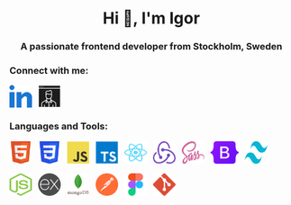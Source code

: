 <h1 align="center">Hi 👋, I'm Igor</h1>
<h3 align="center">A passionate frontend developer from Stockholm, Sweden</h3>

<h3 align="left">Connect with me:</h3>

<p align="left">
<a href="https://linkedin.com/in/igor-grypishyn-6b9998204" target="blank"><img align="center" src="https://raw.githubusercontent.com/IgorGryp/logos/e2132e0ec2bfa1d4987f603d682ea2ede76c404f/linkedin/linked-in-logo.svg" alt="igor-grypishyn-linkedin" height="40" width="40" /></a>&ensp;
<a href="http://igordev.se/" target="blank"><img align="center" src="https://github.com/IgorGryp/logos/blob/main/website/website-icon-03.svg" height="40" width="40" /></a>&ensp;
</p>

<h3 align="left">Languages and Tools:</h3>

<p align="left">
<img src="https://raw.githubusercontent.com/IgorGryp/logos/a41031afad0251ed75bbb8488a8db4dd40896300/html/html-logo.svg?token=AS3KNLYBNKEIGMZYDQFCAULF6DV2Y" alt="html5" width="40" height="40"/>&ensp;
<img src="https://raw.githubusercontent.com/IgorGryp/logos/1e74f9e8b2de6aa4ccc10fa6effac3a933070d53/css/css-logo.svg?token=AS3KNL6I34KQ4JTBSVGU2QDF6DWG2" alt="css3" width="40" height="40"/>&ensp;
<img src="https://raw.githubusercontent.com/devicons/devicon/master/icons/javascript/javascript-original.svg" alt="javascript" width="40" height="40"/>&ensp;
<img src="https://raw.githubusercontent.com/devicons/devicon/master/icons/typescript/typescript-original.svg" alt="typescript" width="40" height="40"/>&ensp;
<img src="https://raw.githubusercontent.com/IgorGryp/logos/b6d88a19d13fdd26c3ffd3acaa73622cff822083/react/react-logo.svg" alt="react" width="40" height="40"/>&ensp;
<img src="https://raw.githubusercontent.com/IgorGryp/logos/d92c6ec2f5c40872702d67323f81104756c99cf9/redux/redux-logo.svg" alt="redux" width="40" height="40"/>&ensp;
<img src="https://github.com/IgorGryp/logos/blob/main/sass/sass-icon-01.svg" alt="sass" width="40" height="40"/>&ensp;
<img src="https://raw.githubusercontent.com/IgorGryp/logos/1e74f9e8b2de6aa4ccc10fa6effac3a933070d53/bootstrap/bootstrap-logo.svg?token=AS3KNL4BW2VOITDAGR4TBHLF6DWJ2" alt="bootstrap" width="50" height="40"/>&ensp;
<img src="https://raw.githubusercontent.com/IgorGryp/logos/ab2b75ae77a100725364036189992c0354f6137e/tailwind/tailwind-logo.svg" alt="tailwind" width="40" height="40"/>&ensp;



<img src="https://raw.githubusercontent.com/IgorGryp/logos/db5d4bad5e8751dc1e09204f25a110bbfccbffee/nodejs/nodejs-logo.svg" alt="node js" width="40" height="40"/>&ensp;
<img src="https://github.com/IgorGryp/logos/blob/main/expressjs/expressjs-icon-07.svg" alt="express" width="40" height="40"/>&ensp;
<img src="https://github.com/IgorGryp/logos/blob/main/mongodb/mongodb-icon-01.svg" alt="mongodb" width="40" height="40"/>&ensp;
<img src="https://raw.githubusercontent.com/IgorGryp/logos/cc6f40dd26ad46826c0d1f076b486927d2019b1b/postman/postman-logo.svg" alt="postman" width="40" height="40"/>&ensp;
<img src="https://raw.githubusercontent.com/IgorGryp/logos/cc6f40dd26ad46826c0d1f076b486927d2019b1b/figma/figma-logo.svg" alt="figma" width="40" height="40"/>&ensp;
<img src="https://raw.githubusercontent.com/IgorGryp/logos/cc6f40dd26ad46826c0d1f076b486927d2019b1b/git/git-logo.svg" alt="git" width="40" height="40"/>&ensp;
</p>
